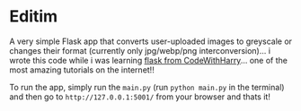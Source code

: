 # Editim

A very simple Flask app that converts user-uploaded images to greyscale or changes their format (currently only jpg/webp/png interconversion)... i wrote this code while i was learning [flask from CodeWithHarry](https://www.youtube.com/watch?v=hVEZYEYctSc)... one of the most amazing tutorials on the internet!!

To run the app, simply run the `main.py` (run `python main.py` in the terminal) and then go to `http://127.0.0.1:5001/` from your browser and thats it!
